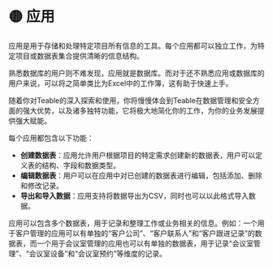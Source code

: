 # 🟡 应用

应用是用于存储和处理特定项目所有信息的工具。每个应用都可以独立工作，为特定项目或数据表集合提供清晰的信息结构。

熟悉数据库的用户则不难发现，应用就是数据库。而对于还不熟悉应用或数据库的用户来说，可以将之简单类比为Excel中的工作簿，这有助于快速上手。

随着你对Teable的深入探索和使用，你将慢慢体会到Teable在数据管理和安全方面的强大优势，以及诸多独特功能，它将极大地简化你的工作，为你的业务发展提供强大赋能。

每个应用都包含以下功能：

* **创建数据表**：应用允许用户根据项目的特定需求创建新的数据表，用户可以定义表的结构、字段和数据类型。
* **编辑数据表**：用户可以在应用中对已创建的数据表进行编辑，包括添加、删除和修改记录。
* **导出和导入数据**：应用支持将数据导出为CSV，同时也可以以此格式导入数据。

应用可以包含多个数据表，用于记录和整理工作或业务相关的信息。例如：一个用于客户管理的应用可以有单独的“客户公司”、“客户联系人”和“客户跟进记录”的数据表，而一个用于会议室管理的应用也可以有单独的数据表，用于记录“会议室管理”、“会议室设备”和“会议室预约”等维度的记录。

